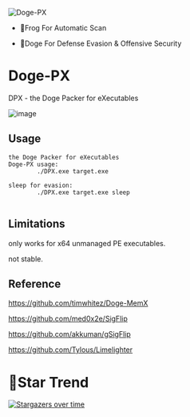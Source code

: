 ![Doge-PX](https://socialify.git.ci/timwhitez/Doge-PX/image?description=1&font=Raleway&forks=1&issues=1&language=1&logo=https%3A%2F%2Favatars1.githubusercontent.com%2Fu%2F36320909&owner=1&pattern=Circuit%20Board&stargazers=1&theme=Light)

- 🐸Frog For Automatic Scan

- 🐶Doge For Defense Evasion & Offensive Security


# Doge-PX
DPX - the Doge Packer for eXecutables

![image](https://user-images.githubusercontent.com/36320909/145671198-50c86925-030f-4a4a-8b2c-a1a3f458f559.png)


## Usage
```
the Doge Packer for eXecutables
Doge-PX usage:
        ./DPX.exe target.exe

sleep for evasion:
        ./DPX.exe target.exe sleep
        
```

## Limitations
only works for x64 unmanaged PE executables.  

not stable.


## Reference
https://github.com/timwhitez/Doge-MemX

https://github.com/med0x2e/SigFlip

https://github.com/akkuman/gSigFlip

https://github.com/Tylous/Limelighter


# 🚀Star Trend
[![Stargazers over time](https://starchart.cc/timwhitez/Doge-PX.svg)](https://starchart.cc/timwhitez/Doge-PX)


